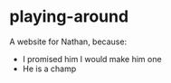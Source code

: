 # playing-around

A website for Nathan, because:

* I promised him I would make him one
* He is a champ